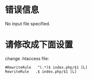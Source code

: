 # 错误信息 #

No input file specified.

# 请修改成下面设置 #

change .htaccess file:
```
#RewriteRule   ^(.*)$ index.php/$1 [L]
RewriteRule   .$ index.php/$1 [L]
```